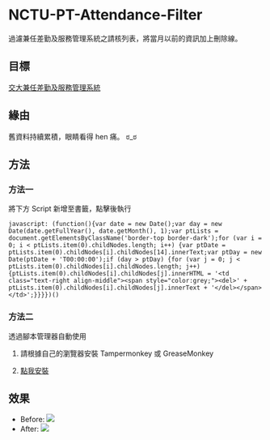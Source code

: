 # NCTU-PT-Attendance-Filter
過濾兼任差勤及服務管理系統之請核列表，將當月以前的資訊加上刪除線。

## 目標
[交大兼任差勤及服務管理系統](https://pt-attendance.nctu.edu.tw/index.php)

## 緣由
舊資料持續累積，眼睛看得 hen 痛。 ಠ_ಠ

## 方法

### 方法一

將下方 Script 新增至書籤，點擊後執行
    
```javascript=!
javascript: (function(){var date = new Date();var day = new Date(date.getFullYear(), date.getMonth(), 1);var ptLists = document.getElementsByClassName('border-top border-dark');for (var i = 0; i < ptLists.item(0).childNodes.length; i++) {var ptDate = ptLists.item(0).childNodes[i].childNodes[14].innerText;var ptDay = new Date(ptDate + 'T00:00:00');if (day > ptDay) {for (var j = 0; j < ptLists.item(0).childNodes[i].childNodes.length; j++) {ptLists.item(0).childNodes[i].childNodes[j].innerHTML = '<td class="text-right align-middle"><span style="color:grey;"><del>' + ptLists.item(0).childNodes[i].childNodes[j].innerText + '</del></span></td>';}}}})()
```

### 方法二

透過腳本管理器自動使用

1. 請根據自己的瀏覽器安裝 Tampermonkey 或 GreaseMonkey

2. [點我安裝](https://github.com/setsal/NCTU-PT-Attendance-Filter/raw/main/ptAttendance.user.js)


## 效果
- Before: ![](https://i.imgur.com/LvQQMTK.jpg)
- After: ![](https://i.imgur.com/Cv2FvYm.jpg)

